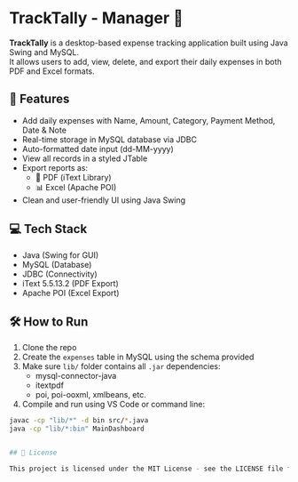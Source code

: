 # TrackTally - Manager 💸

**TrackTally** is a desktop-based expense tracking application built using Java Swing and MySQL.  
It allows users to add, view, delete, and export their daily expenses in both PDF and Excel formats.

## 🔧 Features

- Add daily expenses with Name, Amount, Category, Payment Method, Date & Note
- Real-time storage in MySQL database via JDBC
- Auto-formatted date input (dd-MM-yyyy)
- View all records in a styled JTable
- Export reports as:
  - 📄 PDF (iText Library)
  - 📊 Excel (Apache POI)
- Clean and user-friendly UI using Java Swing

## 💻 Tech Stack

- Java (Swing for GUI)
- MySQL (Database)
- JDBC (Connectivity)
- iText 5.5.13.2 (PDF Export)
- Apache POI (Excel Export)

## 🛠️ How to Run

1. Clone the repo  
2. Create the `expenses` table in MySQL using the schema provided  
3. Make sure `lib/` folder contains all `.jar` dependencies:
   - mysql-connector-java
   - itextpdf
   - poi, poi-ooxml, xmlbeans, etc.
4. Compile and run using VS Code or command line:

```bash
javac -cp "lib/*" -d bin src/*.java
java -cp "lib/*:bin" MainDashboard


## 📄 License

This project is licensed under the MIT License - see the LICENSE file for details.
